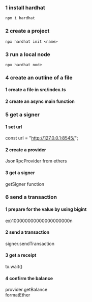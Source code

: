 ### 1 install hardhat

`npm i hardhat`

### 2 create a project

`npx hardhat init <name>`

### 3 run a local node

`npx hardhat node`

### 4 create an outline of a file

#### 1 create a file in src/index.ts

#### 2 create an async main function

### 5 get a signer

#### 1 set url

const url = "http://127.0.0.1:8545/";

#### 2 create a provider

JsonRpcProvider from ethers

#### 3 get a signer

getSigner function

### 6 send a transaction

#### 1 prepare for the value by using bigint

ex)100000000000000000000n

#### 2 send a transaction

signer.sendTransaction

#### 3 get a receipt

tx.wait()

#### 4 confirm the balance

provider.getBalance  
formatEther
